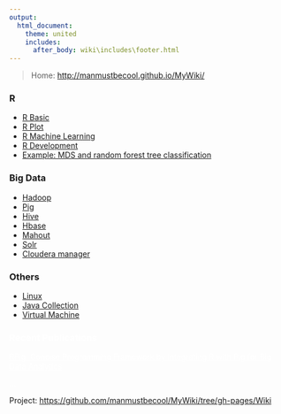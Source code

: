 ```yaml
---
output:
  html_document:
    theme: united
    includes:
      after_body: wiki\includes\footer.html
---
```



> Home: http://manmustbecool.github.io/MyWiki/


### R
 
 * <a href="Wiki/R/RBasic.html">R Basic</a>
 * <a href="Wiki/R/plot.html">R Plot</a>
 * <a href="Wiki/R/RMachineLearning.html">R Machine Learning</a>
 * <a href="Wiki/RDevelopment.html">R Development</a>
 * <a href="Wiki/R/randomForestMDS.html">Example: MDS and random forest tree classification</a>
 
 
### Big Data

 * <a href="Wiki/Hadoop.html">Hadoop</a> 
 * <a href="Wiki/Pig.html">Pig</a> 
 * <a href="Wiki/Hive.html">Hive</a> 
 * <a href="Wiki/Hbase.html">Hbase</a>
 * <a href="Wiki/Mahout.html">Mahout</a> 
 * <a href="Wiki/Solr.html">Solr</a>
 * <a href="Wiki/ClouderaCm.html">Cloudera manager</a> 
 
### Others

 * <a href="Wiki/Linux.html">Linux</a>
 * <a href="Wiki/JavaCollection.html">Java Collection</a>
 * <a href="Wiki/VirtualMachine.html">Virtual Machine</a>




<style>
div.non * {
 color: white !important;
}
</style>

<div class="non">

### Recent Publications

[RPig: Concise Programming Framework by Integrating R with Pig for Big Data Analytics](papers/Rpig%20Concise%20Programming%20Framework%20by%20Integrating%20R%20with%20Pig%20for%20Big%20Data%20Analytics%20-%20book%20chapter%20final.pdf)

...

</div>

 
Project: <a href="https://github.com/manmustbecool/MyWiki/tree/gh-pages/Wiki">https://github.com/manmustbecool/MyWiki/tree/gh-pages/Wiki</a>



